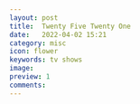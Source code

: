 ```yaml
---
layout: post
title:  Twenty Five Twenty One 
date:   2022-04-02 15:21
category: misc
icon: flower
keywords: tv shows
image:
preview: 1
comments:
---
```

